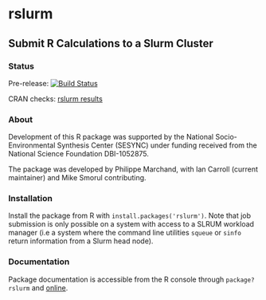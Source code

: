 # rslurm

## Submit R Calculations to a Slurm Cluster

### Status

Pre-release:
[![Build Status](https://travis-ci.org/SESYNC-ci/rslurm.svg?branch=master)](https://travis-ci.org/SESYNC-ci/rslurm)

CRAN checks:
[rslurm results](https://cran.r-project.org/web/checks/check_results_rslurm.html)

### About

Development of this R package was supported by the National Socio-Environmental
Synthesis Center (SESYNC) under funding received from the National Science
Foundation DBI-1052875.

The package was developed by Philippe Marchand, with Ian Carroll (current
maintainer) and Mike Smorul contributing.

### Installation

Install the package from R with `install.packages('rslurm')`. Note that job
submission is only possible on a system with access to a SLRUM workload manager
(i.e a system where the command line utilities `squeue` or `sinfo` return
information from a Slurm head node).

### Documentation

Package documentation is accessible from the R console through `package?rslurm`
and [online](https://cran.r-project.org/package=rslurm).
